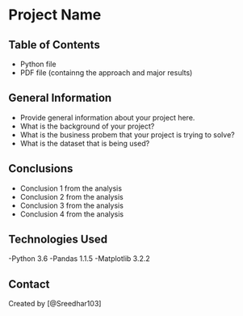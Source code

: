 # Project Name


## Table of Contents
- Python file
- PDF file (containng the approach and major results)

## General Information
- Provide general information about your project here.
- What is the background of your project?
- What is the business probem that your project is trying to solve?
- What is the dataset that is being used?


## Conclusions
- Conclusion 1 from the analysis
- Conclusion 2 from the analysis
- Conclusion 3 from the analysis
- Conclusion 4 from the analysis


## Technologies Used
-Python 3.6
-Pandas 1.1.5
-Matplotlib 3.2.2

## Contact
Created by [@Sreedhar103]


